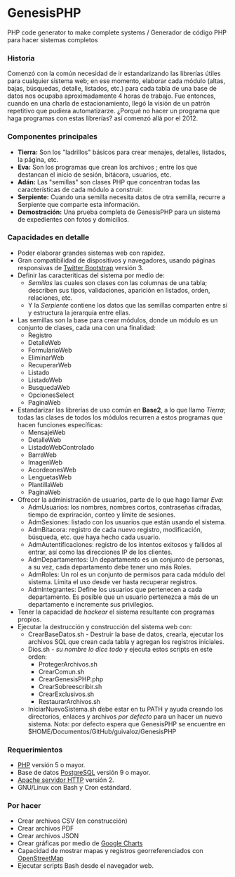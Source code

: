# GenesisPHP

PHP code generator to make complete systems /  Generador de código PHP para hacer sistemas completos

### Historia

Comenzó con la común necesidad de ir estandarizando las librerías útiles para cualquier sistema web; en ese momento, elaborar cada módulo (altas, bajas, búsquedas, detalle, listados, etc.) para cada tabla de una base de datos nos ocupaba aproximadamente 4 horas de trabajo. Fue entonces, cuando en una charla de estacionamiento, llegó la visión de un patrón repetitivo que pudiera automatizarze. ¿Porqué no hacer un programa que haga programas con estas librerías? así comenzó allá por el 2012.

### Componentes principales

* **Tierra:** Son los "ladrillos" básicos para crear menajes, detalles, listados, la página, etc.
* **Eva:** Son los programas que crean los archivos ; entre los que destancan el inicio de sesión, bitácora, usuarios, etc.
* **Adán:** Las "semillas" son clases PHP que concentran todas las características de cada módulo a construir.
* **Serpiente:** Cuando una semilla necesita datos de otra semilla, recurre a Serpiente que comparte esta información.
* **Demostración:** Una prueba completa de GenesisPHP para un sistema de expedientes con fotos y domicilios.

### Capacidades en detalle

* Poder elaborar grandes sistemas web con rapidez.
* Gran compatibilidad de dispositivos y navegadores, usando páginas responsivas de [Twitter Bootstrap](http://getbootstrap.com/) versión 3.
* Definir las caracteríticas del sistema por medio de:
    * _Semillas_ las cuales son clases con las columnas de una tabla; describen sus tipos, validaciones, aparición en listados, orden, relaciones, etc.
    * Y la _Serpiente_ contiene los datos que las semillas comparten entre sí y estructura la jerarquía entre ellas.
* Las semillas son la base para crear módulos, donde un módulo es un conjunto de clases, cada una con una finalidad:
    * Registro
    * DetalleWeb
    * FormularioWeb
    * EliminarWeb
    * RecuperarWeb
    * Listado
    * ListadoWeb
    * BusquedaWeb
    * OpcionesSelect
    * PaginaWeb
* Estandarizar las librerías de uso común en **Base2**, a lo que llamo _Tierra_; todas las clases de todos los módulos recurren a estos programas que hacen funciones específicas:
    * MensajeWeb
    * DetalleWeb
    * ListadoWebControlado
    * BarraWeb
    * ImagenWeb
    * AcordeonesWeb
    * LenguetasWeb
    * PlantillaWeb
    * PaginaWeb
* Ofrecer la administración de usuarios, parte de lo que hago llamar _Eva_:
    * AdmUsuarios: los nombres, nombres cortos, contraseñas cifradas, tiempo de expriración, conteo y límite de sesiones.
    * AdmSesiones: listado con los usuarios que están usando el sistema.
    * AdmBitacora: registro de cada nuevo registro, modificación, búsqueda, etc. que haya hecho cada usuario.
    * AdmAutentificaciones: registro de los intentos exitosos y fallidos al entrar, así como las direcciones IP de los clientes.
    * AdmDepartamentos: Un departamento es un conjunto de personas, a su vez, cada departamento debe tener uno más Roles.
    * AdmRoles: Un rol es un conjunto de permisos para cada módulo del sistema. Limita el uso desde ver hasta recuperar registros.
    * AdmIntegrantes: Define los usuarios que pertenecen a cada departamento. Es posible que un usuario pertenezca a más de un departamento e incremente sus privilegios.
* Tener la capacidad de _hackear_ el sistema resultante con programas propios.
* Ejecutar la destrucción y construcción del sistema web con:
    * CrearBaseDatos.sh - Destruir la base de datos, crearla, ejecutar los archivos SQL que crean cada tabla y agregan los registros iniciales.
    * Dios.sh - _su nombre lo dice todo_ y ejecuta estos scripts en este orden:
        * ProtegerArchivos.sh
        * CrearComun.sh
        * CrearGenesisPHP.php
        * CrearSobreescribir.sh
        * CrearExclusivos.sh
        * RestaurarArchivos.sh
    * IniciarNuevoSistema.sh debe estar en tu PATH y ayuda creando los directorios, enlaces y archivos _por defecto_ para un hacer un nuevo sistema. Nota: por defecto espera que GenesisPHP se encuentre en $HOME/Documentos/GitHub/guivaloz/GenesisPHP

### Requerimientos

* [PHP](http://php.net/) versión 5 o mayor.
* Base de datos [PostgreSQL](https://www.postgresql.org/) versión 9 o mayor.
* [Apache servidor HTTP](https://httpd.apache.org/) versión 2.
* GNU/Linux con Bash y Cron estándard.

### Por hacer

* Crear archivos CSV (en construcción)
* Crear archivos PDF
* Crear archivos JSON
* Crear gráficas por medio de [Google Charts](https://developers.google.com/chart/)
* Capacidad de mostrar mapas y registros georreferenciados con [OpenStreetMap](https://switch2osm.org/)
* Ejecutar scripts Bash desde el navegador web.
